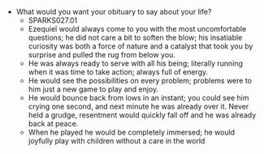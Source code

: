- What would you want your obituary to say about your life?
	- SPARKS027.01
	- Ezequiel would always come to you with the most uncomfortable questions; he did not care a bit to soften the blow; his insatiable curiosity was both a force of nature and a catalyst that took you by surprise and pulled the rug from below you.
	- He was always ready to serve with all his being; literally running when it was time to take action; always full of energy.
	- He would see the possibilities on every problem; problems were to him just a new game to play and enjoy.
	- He would bounce back from lows in an instant; you could see him crying one second, and next minute he was already over it. Never held a grudge, resentment would quickly fall off and he was already back at peace.
	- When he played he would be completely immersed; he would joyfully play with children without a care in the world